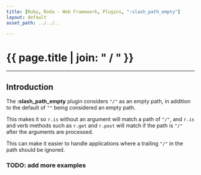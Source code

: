 ```yaml
---
title: [Ruby, Roda - Web Framework, Plugins, ":slash_path_empty"]
layout: default
asset_path: ../../..

---
```


# {{ page.title | join: " / " }}

---- 

## Introduction


The **:slash\_path\_empty** plugin considers `"/"` as an empty path, in addition to the default 
of `""` being considered an empty path.  

This makes it so `r.is` without an argument will match a path of `"/"`, and `r.is` and verb methods 
such as `r.get` and `r.post` will match if the path is `"/"` after the arguments are processed.  

This can make it easier to handle applications where a trailing `"/"` in the path should be ignored.

### TODO: add more examples

